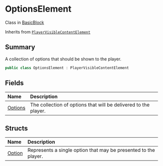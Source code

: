 # OptionsElement

Class in [BasicBlock](/api/csharp/yarn.compiler.basicblock.md)

Inherits from [`PlayerVisibleContentElement`](/api/csharp/yarn.compiler.basicblock.playervisiblecontentelement.md)

## Summary


A collection of options that should be shown to the player.


```csharp
public class OptionsElement : PlayerVisibleContentElement
```

## Fields

|Name|Description|
|:---|:---|
|[Options](/api/csharp/yarn.compiler.basicblock.optionselement.options.md)|The collection of options that will be delivered to the player.|

## Structs

|Name|Description|
|:---|:---|
|[Option](/api/csharp/yarn.compiler.basicblock.optionselement.option.md)|Represents a single option that may be presented to the player.|

